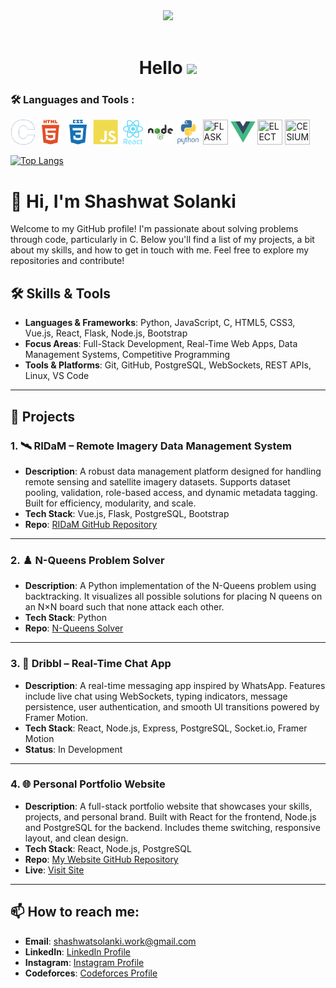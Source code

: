 <div id="header" align="center">
  <img src="https://media.giphy.com/media/M9gbBd9nbDrOTu1Mqx/giphy.gif" width="100"/><br/>
<img src="https://komarev.com/ghpvc/?username=CDragonRanger&style=flat-square&color=blue" alt=""/>
<h1>
  Hello
  <img src="https://media.giphy.com/media/hvRJCLFzcasrR4ia7z/giphy.gif" width="30px"/>
</h1>
</div>

### :hammer_and_wrench: Languages and Tools :

<div>
  <img src="https://github.com/devicons/devicon/blob/master/icons/c/c-line.svg" title="C" **alt="C" width="40" height="40"/>
  <img src="https://github.com/devicons/devicon/blob/master/icons/html5/html5-plain-wordmark.svg" title="HTML5" **alt="HTML5" width="40" height="40"/>
  <img src="https://github.com/devicons/devicon/blob/master/icons/css3/css3-plain-wordmark.svg" title="CSS" **alt="CSS" width="40" height="40"/>
  <img src="https://github.com/devicons/devicon/blob/master/icons/javascript/javascript-plain.svg" title="JS" **alt="JS" width="40" height="40"/>
  <img src="https://github.com/devicons/devicon/blob/master/icons/react/react-original-wordmark.svg" title="REACT" **alt="REACT" width="40" height="40"/>
  <img src="https://github.com/devicons/devicon/blob/master/icons/nodejs/nodejs-original-wordmark.svg" title="NODE" **alt="NODE" width="40" height="40"/>
  <img src="https://github.com/devicons/devicon/blob/master/icons/python/python-original-wordmark.svg" title="PYTHON" **alt="PYTHON" width="40" height="40"/>
  <img src="https://www.pngfind.com/pngs/m/128-1286693_flask-framework-logo-svg-hd-png-download.png" title="FLASK" **alt="FLASK" width="40" height="40"/>
  <img src="https://github.com/devicons/devicon/blob/master/icons/vuejs/vuejs-original.svg" title="VUE" **alt="VUE" width="40" height="40"/>
  <img src="https://miro.medium.com/v2/resize:fit:1200/1*O6KluMvEBZ1cBL3EPo4tig.png" title="ELECTRON" **alt="ELECTRON" width="40" height="40"/>
  <img src="https://technical.ly/wp-content/uploads/2019/09/cesium-circle-1.png" title="CESIUM" **alt="CESIUM" width="40" height="40"/>
</div>

[![Top Langs](https://github-readme-stats.vercel.app/api/top-langs/?username=CDragonRanger&layout=compact&theme=vision-friendly-dark)](https://github.com/anuraghazra/github-readme-stats)

# 👋 Hi, I'm Shashwat Solanki

Welcome to my GitHub profile! I'm passionate about solving problems through code, particularly in C. Below you'll find a list of my projects, a bit about my skills, and how to get in touch with me. Feel free to explore my repositories and contribute!

## 🛠️ Skills & Tools  
- **Languages & Frameworks**: Python, JavaScript, C, HTML5, CSS3, Vue.js, React, Flask, Node.js, Bootstrap  
- **Focus Areas**: Full-Stack Development, Real-Time Web Apps, Data Management Systems, Competitive Programming  
- **Tools & Platforms**: Git, GitHub, PostgreSQL, WebSockets, REST APIs, Linux, VS Code  

---

## 🚀 Projects

### 1. 🛰️ **RIDaM – Remote Imagery Data Management System**  
- **Description**: A robust data management platform designed for handling remote sensing and satellite imagery datasets. Supports dataset pooling, validation, role-based access, and dynamic metadata tagging. Built for efficiency, modularity, and scale.  
- **Tech Stack**: Vue.js, Flask, PostgreSQL, Bootstrap  
- **Repo**: [RIDaM GitHub Repository](https://github.com/Shashwat-Solanki/ridam)

---

### 2. ♟️ **N-Queens Problem Solver**  
- **Description**: A Python implementation of the N-Queens problem using backtracking. It visualizes all possible solutions for placing N queens on an N×N board such that none attack each other.  
- **Tech Stack**: Python  
- **Repo**: [N-Queens Solver](https://github.com/CDragonRanger/Python-mini-project)

---

### 3. 💬 **Dribbl – Real-Time Chat App**  
- **Description**: A real-time messaging app inspired by WhatsApp. Features include live chat using WebSockets, typing indicators, message persistence, user authentication, and smooth UI transitions powered by Framer Motion.  
- **Tech Stack**: React, Node.js, Express, PostgreSQL, Socket.io, Framer Motion  
- **Status**: In Development

---

### 4. 🌐 **Personal Portfolio Website**  
- **Description**: A full-stack portfolio website that showcases your skills, projects, and personal brand. Built with React for the frontend, Node.js and PostgreSQL for the backend. Includes theme switching, responsive layout, and clean design.  
- **Tech Stack**: React, Node.js, PostgreSQL  
- **Repo**: [My Website GitHub Repository](https://github.com/CDragonRanger/MyWebsite)  
- **Live**: [Visit Site](https://cdragonranger.github.io/MyWebsite/)

---

## 📫 How to reach me:
- **Email**: shashwatsolanki.work@gmail.com
- **LinkedIn**: [LinkedIn Profile](https://www.linkedin.com/in/shashwat-solanki-546337152/)
- **Instagram**: [Instagram Profile](https://www.instagram.com/onshoreapple/)
- **Codeforces**: [Codeforces Profile](https://codeforces.com/profile/OnShoreApple)
